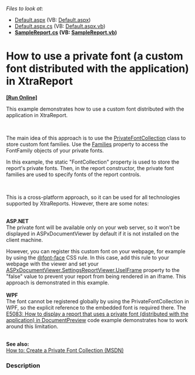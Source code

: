 <!-- default file list -->
*Files to look at*:

* [Default.aspx](./CS/E5198/Default.aspx) (VB: [Default.aspx](./VB/E5198/Default.aspx))
* [Default.aspx.cs](./CS/E5198/Default.aspx.cs) (VB: [Default.aspx.vb](./VB/E5198/Default.aspx.vb))
* **[SampleReport.cs](./CS/E5198/SampleReport.cs) (VB: [SampleReport.vb](./VB/E5198/SampleReport.vb))**
<!-- default file list end -->
# How to use a private font (a custom font distributed with the application) in XtraReport
<!-- run online -->
**[[Run Online]](https://codecentral.devexpress.com/e5198/)**
<!-- run online end -->


<p>This example demonstrates how to use a custom font distributed with the application in XtraReport.</p>
<br />
<p>The main idea of this approach is to use the <a href="http://msdn.microsoft.com/en-us/library/system.drawing.text.privatefontcollection%28v=vs.110%29.aspx"><u>PrivateFontCollection</u></a> class to store custom font families. Use the <a href="http://msdn.microsoft.com/en-us/library/system.drawing.text.fontcollection.families%28v=vs.110%29.aspx"><u>Families</u></a> property to access the FontFamily objects of your private fonts.</p>
<p>In this example, the static "FontCollection" property is used to store the report's private fonts. Then, in the report constructor, the private font families are used to specify fonts of the report controls.</p>
<p><strong><br /> </strong></p>
<p>This is a cross-platform approach, so it can be used for all technologies supported by XtraReports. However, there are some notes:</p>
<p><strong><br /> </strong><strong>ASP.NET<br /> </strong>The private font will be available only on your web server, so it won't be displayed in ASPxDocumentViewer by default if it is not installed on the client machine.</p>
<p>However, you can register this custom font on your webpage, for example by using the <a href="http://www.w3schools.com/cssref/css3_pr_font-face_rule.asp"><u>@font-face</u></a> CSS rule. In this case, add this rule to your webpage with the viewer and set your <a href="https://documentation.devexpress.com/#XtraReports/DevExpressXtraReportsWebDocumentViewerDocumentViewerReportViewerSettings_UseIFrametopic"><u>ASPxDocumentViewer.SettingsReportViewer.UseIFrame</u></a> property to the "false" value to prevent your report from being rendered in an iframe. This approach is demonstrated in this example.<br /><br /><strong>WPF</strong><br />The font cannot be registered globally by using the PrivateFontCollection in WPF, so the explicit reference to the embedded font is required there. The <a href="https://www.devexpress.com/Support/Center/p/E5083">E5083: How to display a report that uses a private font (distributed with the application) in DocumentPreview</a> code example demonstrates how to work around this limitation.<br /><br /></p>
<p><strong>See also:</strong><br /> <a href="http://msdn.microsoft.com/en-us/library/y505zzfw%28v=vs.110%29.aspx"><u>How to: Create a Private Font Collection (MSDN)</u></a></p>


<h3>Description</h3>

<p><br />
</p>

<br/>


